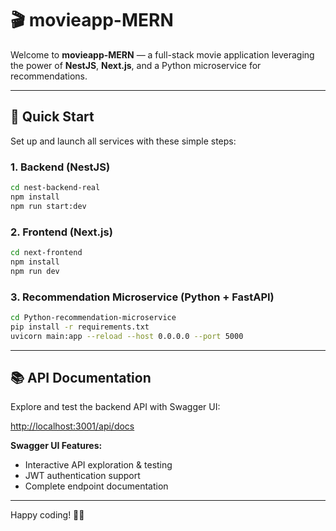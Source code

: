 # 🎬 movieapp-MERN

Welcome to **movieapp-MERN** — a full-stack movie application leveraging the power of **NestJS**, **Next.js**, and a Python microservice for recommendations.

---

## 🚀 Quick Start

Set up and launch all services with these simple steps:

### 1. Backend (NestJS)
```bash
cd nest-backend-real
npm install
npm run start:dev
```

### 2. Frontend (Next.js)
```bash
cd next-frontend
npm install
npm run dev
```

### 3. Recommendation Microservice (Python + FastAPI)
```bash
cd Python-recommendation-microservice
pip install -r requirements.txt
uvicorn main:app --reload --host 0.0.0.0 --port 5000
```

---

## 📚 API Documentation

Explore and test the backend API with Swagger UI:

[http://localhost:3001/api/docs](http://localhost:3001/api/docs)

**Swagger UI Features:**
- Interactive API exploration & testing
- JWT authentication support
- Complete endpoint documentation

---

Happy coding! 🚀🍿

